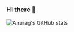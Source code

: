 ### Hi there 👋
![Anurag's GitHub stats](https://github-readme-stats.vercel.app/api?username=tykim5931&show_icons=true&theme=dracula)
<!--
<table>
<tr>
<td align="center">
![Anurag's GitHub stats](https://github-readme-stats.vercel.app/api?username=tykim5931&show_icons=true&theme=dracula)

</td>
<td align="center">
![Top Langs](https://github-readme-stats.vercel.app/api/top-langs/?username=tykim5931&layout=compact&theme=dracula)
</td>
</tr>
</table>
-->
<!--
**tykim5931/tykim5931** is a ✨ _special_ ✨ repository because its `README.md` (this file) appears on your GitHub profile.

Here are some ideas to get you started:

- 🔭 I’m currently working on ...
- 🌱 I’m currently learning ...
- 👯 I’m looking to collaborate on ...
- 🤔 I’m looking for help with ...
- 💬 Ask me about ...
- 📫 How to reach me: ...
- 😄 Pronouns: ...
- ⚡ Fun fact: ...
-->
